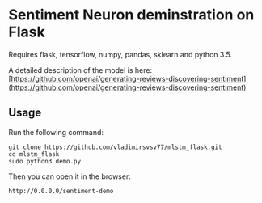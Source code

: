 # Sentiment Neuron deminstration on Flask

Requires flask, tensorflow, numpy, pandas, sklearn and python 3.5.

A detailed description of the model is here: [https://github.com/openai/generating-reviews-discovering-sentiment](https://github.com/openai/generating-reviews-discovering-sentiment)

## Usage

Run the following command:

```
git clone https://github.com/vladimirsvsv77/mlstm_flask.git
cd mlstm_flask
sudo python3 demo.py
```

Then you can open it in the browser:

```
http://0.0.0.0/sentiment-demo
```
